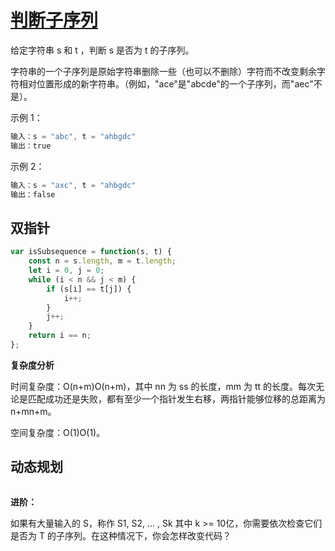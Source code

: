 # [判断子序列](https://leetcode-cn.com/problems/is-subsequence/)

给定字符串 s 和 t ，判断 s 是否为 t 的子序列。

字符串的一个子序列是原始字符串删除一些（也可以不删除）字符而不改变剩余字符相对位置形成的新字符串。（例如，"ace"是"abcde"的一个子序列，而"aec"不是）。

示例 1：

```js
输入：s = "abc", t = "ahbgdc"
输出：true
```

示例 2：

```js
输入：s = "axc", t = "ahbgdc"
输出：false
```

## 双指针

```js
var isSubsequence = function(s, t) {
    const n = s.length, m = t.length;
    let i = 0, j = 0;
    while (i < n && j < m) {
        if (s[i] == t[j]) {
            i++;
        }
        j++;
    }
    return i == n;
};
```

**复杂度分析**

时间复杂度：O(n+m)O(n+m)，其中 nn 为 ss 的长度，mm 为 tt 的长度。每次无论是匹配成功还是失败，都有至少一个指针发生右移，两指针能够位移的总距离为 n+mn+m。

空间复杂度：O(1)O(1)。

## 动态规划

```js

```





**进阶：**

如果有大量输入的 S，称作 S1, S2, ... , Sk 其中 k >= 10亿，你需要依次检查它们是否为 T 的子序列。在这种情况下，你会怎样改变代码？